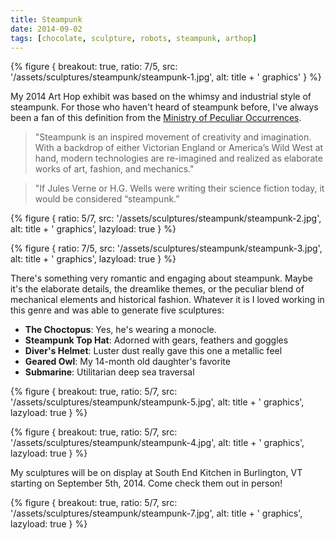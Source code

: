 ```yaml
---
title: Steampunk
date: 2014-09-02
tags: [chocolate, sculpture, robots, steampunk, arthop]
---
```


{% figure {
    breakout: true,
    ratio: 7/5,
    src: '/assets/sculptures/steampunk/steampunk-1.jpg',
    alt: title + ' graphics'
} %}

My 2014 Art Hop exhibit was based on the whimsy and industrial style of steampunk. For those who haven't heard of steampunk before, I've always been a fan of this definition from the [Ministry of Peculiar Occurrences](http://www.ministryofpeculiaroccurrences.com/what-is-steampunk/).

> "Steampunk is an inspired movement of creativity and imagination. With a backdrop of either Victorian England or America’s Wild West at hand, modern technologies are re-imagined and realized as elaborate works of art, fashion, and mechanics."

> "If Jules Verne or H.G. Wells were writing their science fiction today, it would be considered “steampunk.”

{% figure {
    ratio: 5/7,
    src: '/assets/sculptures/steampunk/steampunk-2.jpg',
    alt: title + ' graphics',
    lazyload: true
} %}

{% figure {
    ratio: 7/5,
    src: '/assets/sculptures/steampunk/steampunk-3.jpg',
    alt: title + ' graphics',
    lazyload: true
} %}

There's something very romantic and engaging about steampunk. Maybe it's the elaborate details, the dreamlike themes, or the peculiar blend of mechanical elements and historical fashion. Whatever it is I loved working in this genre and was able to generate five sculptures:

* **The Choctopus**: Yes, he's wearing a monocle.
* **Steampunk Top Hat**: Adorned with gears, feathers and goggles
* **Diver's Helmet**: Luster dust really gave this one a metallic feel
* **Geared Owl**: My 14-month old daughter's favorite
* **Submarine**: Utilitarian deep sea traversal

{% figure {
    breakout: true,
    ratio: 5/7,
    src: '/assets/sculptures/steampunk/steampunk-5.jpg',
    alt: title + ' graphics',
    lazyload: true
} %}

{% figure {
    breakout: true,
    ratio: 5/7,
    src: '/assets/sculptures/steampunk/steampunk-4.jpg',
    alt: title + ' graphics',
    lazyload: true
} %}

My sculptures will be on display at South End Kitchen in Burlington, VT starting on September 5th, 2014. Come check them out in person!

{% figure {
    breakout: true,
    ratio: 5/7,
    src: '/assets/sculptures/steampunk/steampunk-7.jpg',
    alt: title + ' graphics',
    lazyload: true
} %}
